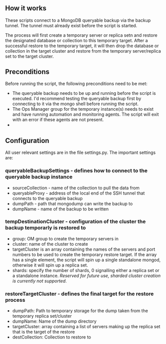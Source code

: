 # 

## How it works

These scripts connect to a MongoDB queryable backup via the backup tunnel. The tunnel must already exist before the script is started.

The process will first create a temporary server or replica setn and restore the designated database or collection to this temporary target. After a successful restore to the temporary target, it will then drop the database or collection in the target cluster and restore from the temporary server/replica set to the target cluster.

## Preconditions

Before running the script, the following preconditions need to be met:

- The queryable backup needs to be up and running before the script is executed. I'd recommend testing the queryable backup first by connecting to it via the mongo shell before running the script.
- The Ops Manager group for the temporary instance(s) needs to exist and have running automation and monitoring agents. The script will exit with an error if these agents are not present.
-

## Configuration

All user relevant settings are in the file settings.py. The important settings are:

### queryableBackupSettings - defines how to connect to the queryable backup instance

- sourceCollection - name of the collection to pull the data from
- queryableProxy - address of the local end of the SSH tunnel that connects to the queryable backup
- dumpPath - path that mongodump can write the backup to
- dumpName - name of the backup to be written

### tempDestinationCluster - configuration of the cluster the backup temporarly is restored to

- group: OM group to create the temporary servers in
- cluster: name of the cluster to create
- targetCluster is an array containing the names of the servers and port numbers to be used to create the temporary restore target. If the array has a single element, the script will spin up a single standalone mongod, otherwise it will spin up a replica set.
- shards: specify the number of shards, 0 signalling either a replica set or a standalone instance. _Reserved for future use, sharded cluster creation is currently not supported_.

### restoreTargetCluster - defines the final target for the restore process
- dumpPath: Path to temporary storage for the dump taken from the temporary replica set/cluster
- dumpName: Name of the dump directory
- targetCluster: array containing a list of servers making up the replica set that is the target of the restore
- destCollection: Collection to restore to
